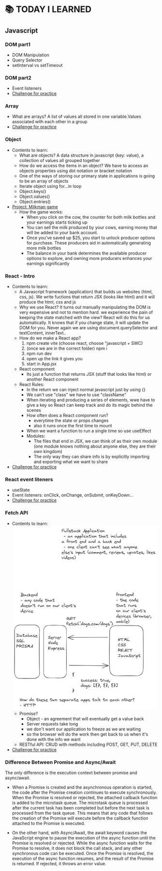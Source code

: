 # :books: TODAY I LEARNED

## Javascript

### DOM part1

- DOM Manipulation
- Query Selector
- setInterval vs setTimeout

### DOM part2

- Event listeners
- [Challenge for practice](https://dom-part2.netlify.app/)

### Array

- What are arrays? A list of values all stored in one variable.Values associated with each other in a group
- [Challenge for practice](https://array-functional-game.netlify.app/)

### Object

- Contents to learn:
  - What are objects? A data structure in javascript {key: value}, a collection of values all grouped together
  - How do we access the items in an object? We have to access an objects properties using dot notation or bracket notation
  - One of the ways of storing our primary state in applications is going to be an array of objects
  - Iterate object using for...in loop
  - Object.keys()
  - Object.values()
  - Object.entries()
- [Project: Milkman game](https://milkman-fun-giang.netlify.app/)
  - How the game works:
    - When you click on the cow, the counter for both milk bottles and your earnings starts ticking up
    - You can sell the milk produced by your cows, earning money that will be added to your bank account.
    - Once you've saved up $25, you start to unlock producer options for purchase. These producers aid in automatically generating more milk bottles
    - The balance in your bank determines the available producer options to explore, and owning more producers enhances your earnings significantly

### React - Intro

- Contents to learn:
  - A Javascript framework (application) that builds us websites (html, css, js). We write fuctions that return JSX (looks like html) and it will produce the html, css and js
  - Why we use React? It turns out manually manipulating the DOM is very expensive and not to mention hard. we experience the pain of keeping the state matched with the view? React will do this for us automatically. It knows that if you change state, it will update the DOM for you. Never again we are using document.querySelector and textContent, innerText..
  - How do we make a React app?
    1. npm create vite (choose react, choose "javascript + SWC)
    2. (once we are in the correct folder) npm i
    3. npm run dev
    4. open up the link it gives you
    5. start in App.jsx
  - React component
    - Its just a function that returns JSX (stuff that looks like html) or another React component
  - React Rules:
    - In the return we can inject normal javascript just by using {}
    - We can't use "class" we have to use "className"
    - When iterating and producing a series of elements, wwe have to give a key so React can keep track and do its magic behind the scenes
    - How often does a React component run?
      - everytime the state or props changes
      - also it runs once the first time to mount
    - When we want a function to run a single time so use useEffect
    - Modules:
      - The files that end in JSX, we can think of as their own module (one module knows nothing about anyone else, they are their own kingdom)
      - The only way they can share info is by explicitly importing and exporting what we want to share
- [Challenge for practice](https://react-introduction-giang.netlify.app/)

### React event liteners

- useState
- Event listeners: onClick, onChange, onSubmit, onKeyDown...
- [Challenge for practice](https://react-event-listeners.netlify.app/)

### Fetch API

- Contents to learn:
  ![Explaination](./Assets/images/api-explain.png)
  - Promise?
    - Object - an agreement that will eventually get a value back
    - Server requests take long
    - we don't want our application to freeze as we are waiting
    - so the browser will do the work then get back to us when it's done with the info we want
  - RESTful API: CRUD with methods including POST, GET, PUT, DELETE
- [Challenge for practice](https://fetch-api-practice.netlify.app/)

### Difference Between Promise and Async/Await

The only difference is the execution context between promise and async/await.

- When a Promise is created and the asynchronous operation is started, the code after the Promise creation continues to execute synchronously. When the Promise is resolved or rejected, the attached callback function is added to the microtask queue. The microtask queue is processed after the current task has been completed but before the next task is processed from the task queue. This means that any code that follows the creation of the Promise will execute before the callback function attached to the Promise is executed.

- On the other hand, with Async/Await, the await keyword causes the JavaScript engine to pause the execution of the async function until the Promise is resolved or rejected. While the async function waits for the Promise to resolve, it does not block the call stack, and any other synchronous code can be executed. Once the Promise is resolved, the execution of the async function resumes, and the result of the Promise is returned. If rejected, it throws an error value.
